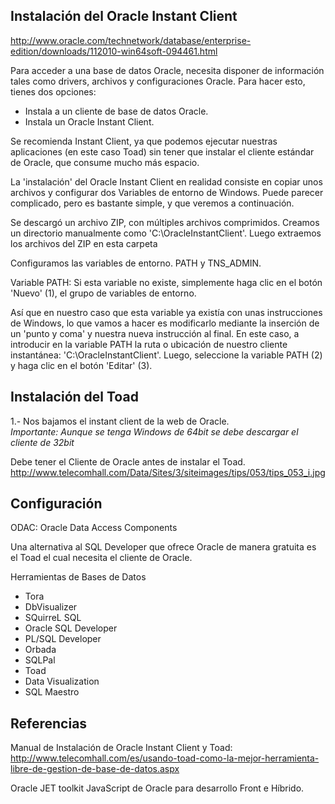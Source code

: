 ## Instalación del Oracle Instant Client

http://www.oracle.com/technetwork/database/enterprise-edition/downloads/112010-win64soft-094461.html

Para acceder a una base de datos Oracle, necesita disponer de información tales como drivers, archivos y configuraciones Oracle. Para hacer esto, tienes dos opciones:

+ Instala a un cliente de base de datos Oracle.
+ Instala un Oracle Instant Client.

Se recomienda Instant Client, ya que podemos ejecutar nuestras aplicaciones (en este caso Toad) sin tener que instalar el cliente estándar de Oracle, que consume mucho más espacio.

La 'instalación' del Oracle Instant Client en realidad consiste en copiar unos archivos y configurar dos Variables de entorno de Windows. Puede parecer complicado, pero es bastante simple, y que veremos a continuación.

Se descargó un archivo ZIP, con múltiples archivos comprimidos.
Creamos un directorio manualmente como 'C:\OracleInstantClient\'. Luego extraemos los archivos del ZIP en esta carpeta

Configuramos las variables de entorno. PATH y TNS_ADMIN.

Variable PATH:
Si esta variable no existe, simplemente haga clic en el botón 'Nuevo' (1), el grupo de variables de entorno.

Así que en nuestro caso que esta variable ya existía con unas instrucciones de Windows, lo que vamos a hacer es modificarlo mediante la inserción de un 'punto y coma' y nuestra nueva instrucción al final. En este caso, a introducir en la variable PATH la ruta o ubicación de nuestro cliente instantánea: 'C:\OracleInstantClient\'. Luego, seleccione la variable PATH (2) y haga clic en el botón 'Editar' (3).



## Instalación del Toad

1.- Nos bajamos el instant client de la web de Oracle.  
*Importante: Aunque se tenga Windows de 64bit se debe descargar el cliente de 32bit*

Debe tener el Cliente de Oracle antes de instalar el Toad.
http://www.telecomhall.com/Data/Sites/3/siteimages/tips/053/tips_053_i.jpg


## Configuración 

ODAC: Oracle Data Access Components

Una alternativa al SQL Developer que ofrece Oracle de manera gratuita es el Toad el cual necesita el cliente de Oracle.

Herramientas de Bases de Datos
+ Tora
+ DbVisualizer
+ SQuirreL SQL
+ Oracle SQL Developer
+ PL/SQL Developer
+ Orbada
+ SQLPal
+ Toad
+ Data Visualization
+ SQL Maestro

## Referencias

Manual de Instalación de Oracle Instant Client y Toad:  
<http://www.telecomhall.com/es/usando-toad-como-la-mejor-herramienta-libre-de-gestion-de-base-de-datos.aspx>

Oracle JET
toolkit JavaScript de Oracle para desarrollo Front e Híbrido.